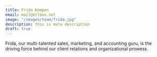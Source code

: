 ```yaml
---
title: Frida Kempen
email: mail@etlbox.net
image: "/images/team/frida.jpg"
description: this is meta description
draft: true
---
```


Frida, our multi-talented sales, marketing, and accounting guru, is the driving force behind our client relations and organizational prowess.
